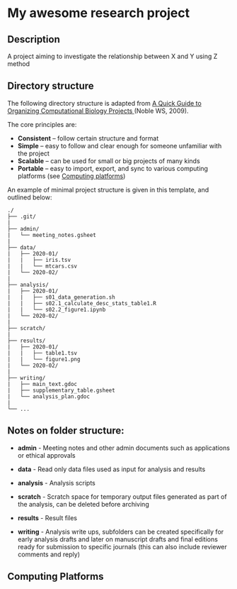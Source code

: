 # My awesome research project

## Description
A project aiming to investigate the relationship between X and Y using Z method

## Directory structure
The following directory structure is adapted from [A Quick Guide to Organizing Computational Biology Projects
](https://journals.plos.org/ploscompbiol/article?id=10.1371/journal.pcbi.1000424)(Noble WS, 2009).

The core principles are:
 * **Consistent** – follow certain structure and format
 * **Simple** – easy to follow and clear enough for someone unfamiliar with the project
 * **Scalable** – can be used for small or big projects of many kinds
 * **Portable** – easy to import, export, and sync to various computing platforms (see [Computing platforms](#computing-platforms))


An example of minimal project structure is given in this template, and outlined below:

```
./
├── .git/
|
├── admin/
|   └── meeting_notes.gsheet
|
├── data/
|   ├── 2020-01/
|   |   ├── iris.tsv
|   |   └── mtcars.csv
|   └── 2020-02/
|   
├── analysis/
|   ├── 2020-01/
|   |   ├── s01_data_generation.sh
|   |   ├── s02.1_calculate_desc_stats_table1.R
|   |   └── s02.2_figure1.ipynb
|   └── 2020-02/
|
├── scratch/
|
├── results/
|   ├── 2020-01/
|   |   ├── table1.tsv
|   |   └── figure1.png
|   └── 2020-02/
|
├── writing/
|   ├── main_text.gdoc
|   ├── supplementary_table.gsheet
|   └── analysis_plan.gdoc
|
└── ...
```

## Notes on folder structure:
*  **admin** - Meeting notes and other admin documents such as applications or ethical approvals

* **data** - Read only data files used as input for analysis and results 

* **analysis** - Analysis scripts 

* **scratch** - Scratch space for temporary output files generated as part of the analysis, can be deleted before archiving

* **results** - Result files

* **writing** - Analysis write ups, subfolders can be created specifically for early analysis drafts and later on manuscript drafts and final editions ready for submission to specific journals (this can also include reviewer comments and reply) 

## Computing Platforms
